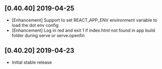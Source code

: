 ## [0.40.40] 2019-04-25
- [Enhancement] Support to set REACT_APP_ENV environment variable to load the dot env config
- [Enhancement] Log in red and exit 1 if index.html not found in app build folder during serve or serve.openfin

## [0.40.20] 2019-04-23
- Initial stable release
